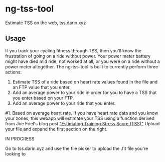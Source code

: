 # ng-tss-tool
Estimate TSS on the web, tss.darin.xyz

## Usage
If you track your cycling fitness through TSS, then you'll know the frustration of going on a ride without power. 
Your power meter battery might have died mid ride, not worked at all, or you were on a ride without a power meter altogether. 
The ng-tss-tool is built to currently perform three actions:

1. Estimate TSS of a ride based on heart rate values found in the file and an FTP value that you enter.
1. Add an average power to your ride in order for you to have a TSS that you enter based on your FTP.
1. Add an average power to your ride that you enter.

#1. Based on average heart rate.
If you have heart rate data and you know your zones, this webapp will estimate your TSS using a function derived from Joe Friel's blog post ["Estimating Training Stress Score (TSS)"](https://www.trainingpeaks.com/blog/estimating-training-stress-score-tss/)
Upload your file and expand the first section on the right. 

IN PROGRESS

Go to tss.darin.xyz and use the file picker to upload the .fit file you're looking to
